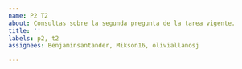```yaml
---
name: P2 T2
about: Consultas sobre la segunda pregunta de la tarea vigente.
title: ''
labels: p2, t2
assignees: Benjaminsantander, Mikson16, oliviallanosj

---
```



